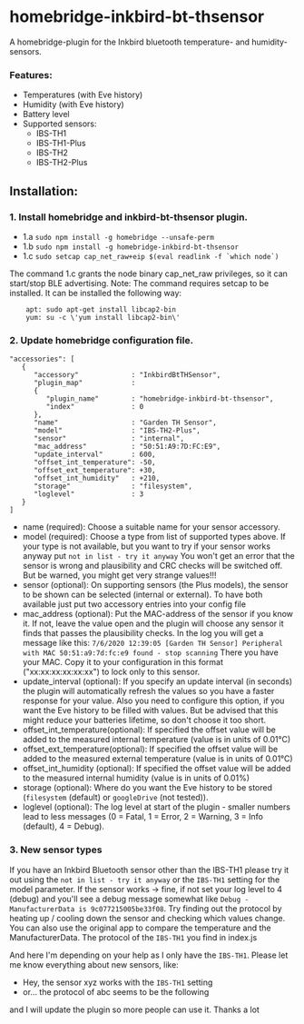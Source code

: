 # homebridge-inkbird-bt-thsensor
A homebridge-plugin for the Inkbird bluetooth temperature- and humidity-sensors.

### Features:
- Temperatures (with Eve history)
- Humidity (with Eve history)
- Battery level
- Supported sensors:
   - IBS-TH1
   - IBS-TH1-Plus
   - IBS-TH2
   - IBS-TH2-Plus

## Installation:

### 1. Install homebridge and inkbird-bt-thsensor plugin.
- 1.a `sudo npm install -g homebridge --unsafe-perm`
- 1.b `sudo npm install -g homebridge-inkbird-bt-thsensor`
- 1.c ``sudo setcap cap_net_raw+eip $(eval readlink -f `which node`)``

The command 1.c grants the node binary cap_net_raw privileges, so it can start/stop BLE advertising.
Note: The command requires setcap to be installed. It can be installed the following way:
```
    apt: sudo apt-get install libcap2-bin
    yum: su -c \'yum install libcap2-bin\'
```

### 2. Update homebridge configuration file.
```
"accessories": [
   {
      "accessory"             : "InkbirdBtTHSensor",
      "plugin_map"            :
      {
         "plugin_name"        : "homebridge-inkbird-bt-thsensor",
         "index"              : 0
      },
      "name"                  : "Garden TH Sensor",
      "model"                 : "IBS-TH2-Plus",
      "sensor"                : "internal",
      "mac_address"           : "50:51:A9:7D:FC:E9",
      "update_interval"       : 600,
      "offset_int_temperature": -50,
      "offset_ext_temperature": +30,
      "offset_int_humidity"   : +210,
      "storage"               : "filesystem",
      "loglevel"              : 3
   }
]
```

- name                  (required): Choose a suitable name for your sensor accessory.
- model                 (required): Choose a type from list of supported types above.
                                    If your type is not available, but you want to try if your sensor works anyway put
                                    `not in list - try it anyway`
                                    You won't get an error that the sensor is wrong and plausibility and CRC checks will be switched off.
                                    But be warned, you might get very strange values!!!
- sensor                (optional): On supporting sensors (the Plus models), the sensor to be shown can be selected (internal or external). To have both available just put two accessory entries
                                    into your config file
- mac_address           (optional): Put the MAC-address of the sensor if you know it.
                                    If not, leave the value open and the plugin will choose any sensor it finds that passes the plausibility checks. In the log you will get a message like this:
                                    `7/6/2020 12:39:05 [Garden TH Sensor] Peripheral with MAC 50:51:a9:7d:fc:e9 found - stop scanning`
                                    There you have your MAC. Copy it to your configuration in this format ("xx:xx:xx:xx:xx:xx") to lock only to this sensor.
- update_interval       (optional): If you specify an update interval (in seconds) the plugin will automatically refresh the values so you have
                                    a faster response for your value. Also you need to configure this option, if you want the Eve history to be
                                    filled with values. But be advised that this might reduce your batteries lifetime, so don't choose it too short.
- offset_int_temperature(optional): If specified the offset value will be added to the measured internal temperature (value is in units of 0.01°C)
- offset_ext_temperature(optional): If specified the offset value will be added to the measured external temperature (value is in units of 0.01°C)
- offset_int_humidity   (optional): If specified the offset value will be added to the measured internal humidity (value is in units of 0.01%)
- storage               (optional): Where do you want the Eve history to be stored (`filesystem` (default) or `googleDrive` (not tested)).
- loglevel              (optional): The log level at start of the plugin - smaller numbers lead to less messages
                                    (0 = Fatal, 1 = Error, 2 = Warning, 3 = Info (default), 4 = Debug).

### 3. New sensor types
If you have an Inkbird Bluetooth sensor other than the IBS-TH1 please try it out using the `not in list - try it anyway` or the `IBS-TH1` setting for the model parameter. If the sensor works -> fine, if not set your log level to 4 (debug) and you'll see a
debug message somewhat like `Debug - ManufacturerData is 9c077215005be33f08`. Try finding out the protocol by heating up / cooling down the sensor and checking which values change. You can also use the original app to compare the temperature and the ManufacturerData. The protocol of the `IBS-TH1` you find in index.js

And here I'm depending on your help as I only have the `IBS-TH1`. Please let me know everything about new sensors, like:
- Hey, the sensor xyz works with the `IBS-TH1` setting 
- or... the protocol of abc seems to be the following

and I will update the plugin so more people can use it. Thanks a lot 
